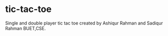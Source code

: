 # tic-tac-toe
Single and double player tic tac toe
created by Ashiqur Rahman and
Sadiqur Rahman
BUET,CSE.

